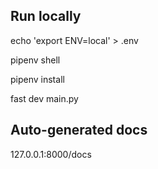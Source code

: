 ## Run locally

echo 'export ENV=local' > .env

pipenv shell

pipenv install

fast dev main.py


## Auto-generated docs
127.0.0.1:8000/docs